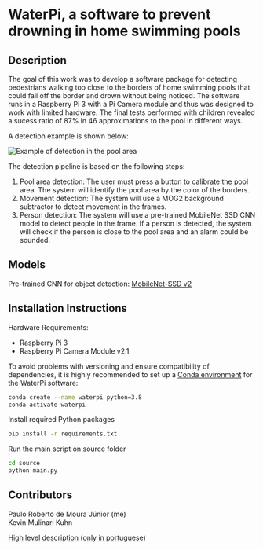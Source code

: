 # WaterPi, a software to prevent drowning in home swimming pools

## Description

The goal of this work was to develop a software package for detecting pedestrians walking too close to the borders of home swimming pools that could fall off the border and drown without being noticed. The software runs in a Raspberry Pi 3 with a Pi Camera module and thus was designed to work with limited hardware. The final tests performed with children revealed a sucess ratio of 87% in 46 approximations to the pool in different ways.

A detection example is shown below:  

![Example of detection in the pool area](https://github.com/paulomouraj/waterpi_drowning_prevention/blob/main/examples/detection1.jpg)

The detection pipeline is based on the following steps:

1. Pool area detection: The user must press a button to calibrate the pool area. The system will identify the pool area by the color of the borders.
2. Movement detection: The system will use a MOG2 background subtractor to detect movement in the frames.
3. Person detection: The system will use a pre-trained MobileNet SSD CNN model to detect people in the frame. If a person is detected, the system will check if the person is close to the pool area and an alarm could be sounded.

## Models

Pre-trained CNN for object detection: [MobileNet-SSD v2](https://github.com/chuanqi305/MobileNet-SSD/tree/master)

## Installation Instructions
Hardware Requirements:  
- Raspberry Pi 3
- Raspberry Pi Camera Module v2.1  

To avoid problems with versioning and ensure compatibility of dependencies, it is highly recommended to set up a [Conda environment](https://docs.anaconda.com/anaconda/install/linux/) for the WaterPi software:  
```bash
conda create --name waterpi python=3.8
conda activate waterpi
```

Install required Python packages
```bash
pip install -r requirements.txt
```

Run the main script on source folder
```bash
cd source
python main.py
```

## Contributors

Paulo Roberto de Moura Júnior (me)  
Kevin Mulinari Kuhn

[High level description (only in portuguese)](https://github.com/paulomouraj/waterpi_drowning_prevention/blob/main/docs/waterpi_HLD.pdf)
